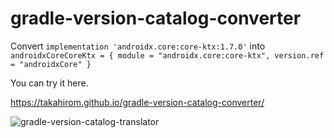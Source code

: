 # gradle-version-catalog-converter
Convert `implementation 'androidx.core:core-ktx:1.7.0'` into `androidxCoreCoreKtx = { module = "androidx.core:core-ktx", version.ref = "androidxCore" }`


You can try it here.

https://takahirom.github.io/gradle-version-catalog-converter/

![gradle-version-catalog-translator](https://user-images.githubusercontent.com/1386930/173190933-e5bf61f2-553e-475b-88d5-d6f0bc49fb5c.gif)
